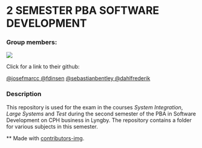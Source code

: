 # 2 SEMESTER PBA SOFTWARE DEVELOPMENT 

### Group members: 
<a href = "https://github.com/dahlfrederik/f2js/graphs/contributors">
  <img src = "https://contrib.rocks/image?repo=dahlfrederik/f2js"/>
</a>

Click for a link to their github: 

[@josefmarcc ](https://github.com/josefmarcc)
[@fdinsen](https://github.com/fdinsen)
[@sebastianbentley ](https://github.com/SebastianBentley)
[@dahlfrederik ](https://github.com/dahlfrederik)



### Description
This repository is used for the exam in the courses _System Integration_, _Large Systems_ and _Test_ during the second semester of the PBA in Software Development on CPH business in Lyngby. 
The repository contains a folder for various subjects in this semester. 

** Made with [contributors-img](https://contrib.rocks).

